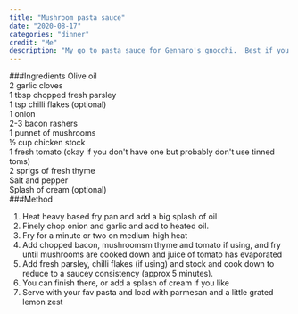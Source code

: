 ```yaml
---
title: "Mushroom pasta sauce"
date: "2020-08-17"
categories: "dinner"
credit: "Me"
description: "My go to pasta sauce for Gennaro's gnocchi.  Best if you have home made stock in the fridge.  Also delicious with egg fettuccine or tagliatelle"
---
```

###Ingredients
Olive oil  
2 garlic cloves  
1 tbsp chopped fresh parsley  
1 tsp chilli flakes (optional)  
1 onion  
2-3 bacon rashers  
1 punnet of mushrooms  
½ cup chicken stock  
1 fresh tomato (okay if you don't have one but probably don't use tinned toms)  
2 sprigs of fresh thyme  
Salt and pepper  
Splash of cream (optional)  
###Method
1. Heat heavy based fry pan and add a big splash of oil
2. Finely chop onion and garlic and add to heated oil.
3. Fry for a minute or two on medium-high heat
4. Add chopped bacon, mushroomsm thyme and tomato if using, and fry until mushrooms are cooked down and juice of tomato has evaporated
5. Add fresh parsley, chilli flakes (if using) and stock and cook down to reduce to a saucey consistency (approx 5 minutes).  
6. You can finish there, or add a splash of cream if you like 
7. Serve with your fav pasta and load with parmesan and a little grated lemon zest
